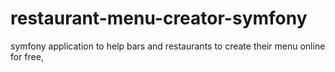 # restaurant-menu-creator-symfony
symfony application to help bars and restaurants to create their menu online for free,
